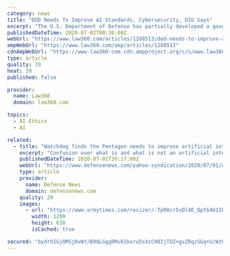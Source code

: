 ```yaml
---
category: news
title: "DOD Needs To Improve AI Standards, Cybersecurity, OIG Says"
excerpt: "The U.S. Department of Defense has partially developed a governance framework and standards for the use of artificial intelligence, yet it needs to do more, including developing capabilities to share data and crafting standards for legal and privacy considerations,"
publishedDateTime: 2020-07-02T00:36:00Z
webUrl: "https://www.law360.com/articles/1288513/dod-needs-to-improve-ai-standards-cybersecurity-oig-says"
ampWebUrl: "https://www.law360.com/amp/articles/1288513"
cdnAmpWebUrl: "https://www-law360-com.cdn.ampproject.org/c/s/www.law360.com/amp/articles/1288513"
type: article
quality: 39
heat: 39
published: false

provider:
  name: Law360
  domain: law360.com

topics:
  - AI Ethics
  - AI

related:
  - title: "Watchdog finds the Pentagon needs to improve artificial intelligence project management"
    excerpt: "Confusion over what is and what is not an artificial intelligence project in the Department of Defense could erode the United States’ competitive advantage in the emerging technology, the Defense Department’s watchdog warned in a July 1 report."
    publishedDateTime: 2020-07-01T20:17:00Z
    webUrl: "https://www.defensenews.com/yahoo-syndication/2020/07/01/watchdog-finds-the-pentagon-needs-to-improve-artificial-intelligence-project-management/"
    type: article
    provider:
      name: Defense News
      domain: defensenews.com
    quality: 29
    images:
      - url: "https://www.armytimes.com/resizer/-TpR8cr5vOl4E_Qptb4b1IHLWC4=/1200x630/filters:quality(100)/cloudfront-us-east-1.images.arcpublishing.com/mco/NGSNMVM225GADCIWRLHSUIKHNY.jpg"
        width: 1200
        height: 630
        isCached: true

secured: "bydrhIGjOM5j0vWY/B9OLGggRMv61kxru5sXzCH8IjTOZ+gvZRqz5Gq+U/WzhBTq2dqquNrO1HaZr+UaiffpgwwgkLCRnGzKQ9Wm0+5g4Q/nVgUp8H0LX9q3qiucwWdOwDouWS/PaVK8+sNeRscEp1SBnCTwyJ33haMfIgHzYc0RZycD2n60KcBN4oyepspefgb5Mo9uFp61xjzw4Q0aCls4HgFKSqwJ/z6HGisYWrPk/msfN6NsmXHZ9LbN5xK1bqRMiOGGnTzjsfS6jPnt+KGzUNbUXw3XhrCu1GCLkDT9kHBfTVmjV1Rteb+oXgmgGm4xbethG3ryfQrx8T14lg==;qluWtAfLkj82quiw5uPH+Q=="
---
```


